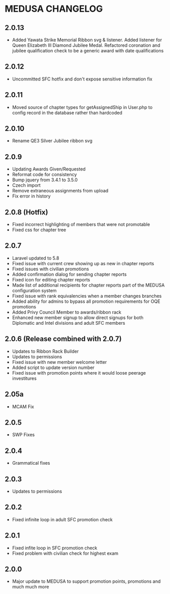 # MEDUSA CHANGELOG

## 2.0.13
 - Added Yawata Strike Memorial Ribbon svg & listener.  Added listener for Queen Elizabeth III Diamond Jubilee Medal.  Refactored coronation and jubilee qualification check to be a generic award with date qualifications

## 2.0.12
  - Uncommitted SFC hotfix and don't expose sensitive information fix

## 2.0.11
   - Moved source of chapter types for getAssignedShip in User.php to config record in the database rather than hardcoded

## 2.0.10
   - Rename QE3 Silver Jubilee ribbon svg

## 2.0.9
   - Updating Awards Given/Requested
   - Reformat code for consistency
   - Bump jquery from 3.4.1 to 3.5.0
   - Czech import
   - Remove extraneous assignments from upload
   - Fix error in history

## 2.0.8 (Hotfix)
   - Fixed incorrect highlighting of members that were not promotable
   - Fixed css for chapter tree
    
## 2.0.7
   - Laravel updated to 5.8
   - Fixed issue with current crew showing up as new in chapter reports
   - Fixed issues with civilian promotions
   - Added confirmation dialog for sending chapter reports
   - Fixed icon for editing chapter reports
   - Made list of additional recipients for chapter reports part of the MEDUSA configuration system
   - Fixed issue with rank equivalencies when a member changes branches
   - Added ability for admins to bypass all promotion requirements for OQE promotions
   - Added Privy Council Member to awards/ribbon rack
   - Enhanced new member signup to allow direct signups for both Diplomatic and Intel divisions and adult SFC members
    
## 2.0.6 (Release combined with 2.0.7)
   - Updates to Ribbon Rack Builder
   - Updates to permissions
   - Fixed issue with new member welcome letter
   - Added script to update version number
   - Fixed issue with promotion points where it would loose peerage investitures

## 2.05a  
   - MCAM Fix
    
## 2.0.5 
   - SWP Fixes
    
## 2.0.4 
   - Grammatical fixes
    
## 2.0.3
   - Updates to permissions
    
## 2.0.2
   - Fixed infinite loop in adult SFC promotion check            
    
## 2.0.1
   - Fixed infite loop in SFC promotion check
   - Fixed problem with civilian check for highest exam
    
## 2.0.0
   - Major update to MEDUSA to support promotion points, promotions and much much more
    
